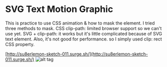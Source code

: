 # SVG Text Motion Graphic

This is practice to use CSS animation & how to mask the element. I tried three methods to mask. CSS clip-path: limited browser support so we can't use yet. SVG + clip-path:  it works but it's little complicated because of SVG text element. Also, it's not good for performance. so I simply used clip: rect CSS property.

[http://su8erlemon-sketch-011.surge.sh/](http://su8erlemon-sketch-011.surge.sh/)
![alt tag](https://github.com/su8erlemon/sketch/blob/master/011/img.gif)

